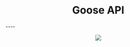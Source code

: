 <h1 align="center">Goose API</h1>
----
<p align="center">
  <img src="https://user-images.githubusercontent.com/67276174/228055254-9e24f828-4ea7-460d-aa28-990cd897ce05.png" />
</p>